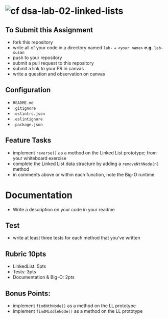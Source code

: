 ![cf](https://i.imgur.com/7v5ASc8.png) dsa-lab-02-linked-lists
======
## To Submit this Assignment
  * fork this repository
  * write all of your code in a directory named `lab-` + `<your name>` **e.g.** `lab-susan`
  * push to your repository
  * submit a pull request to this repository
  * submit a link to your PR in canvas
  * write a question and observation on canvas

## Configuration
* `README.md`
* `.gitignore`
* `.eslintrc.json`
* `.eslintignore`
* `.package.json`

## Feature Tasks
* implement `reverse()` as a method on the Linked List prototype; from your whiteboard exercise
* complete the Linked List data structure by adding a `removeNthNode(n)` method
* in comments above or within each function, note the Big-O runtime

# Documentation
* Write a description on your code in your readme

## Test
* write at least three tests for each method that you've written

## Rubric 10pts
* LinkedList: 5pts
* Tests: 3pts
* Documentation & Big-O: 2pts

## Bonus Points:
  * implement `findNthNode()` as a method on the LL prototype
  * implement `findMiddleNode()` as a method on the LL prototype
